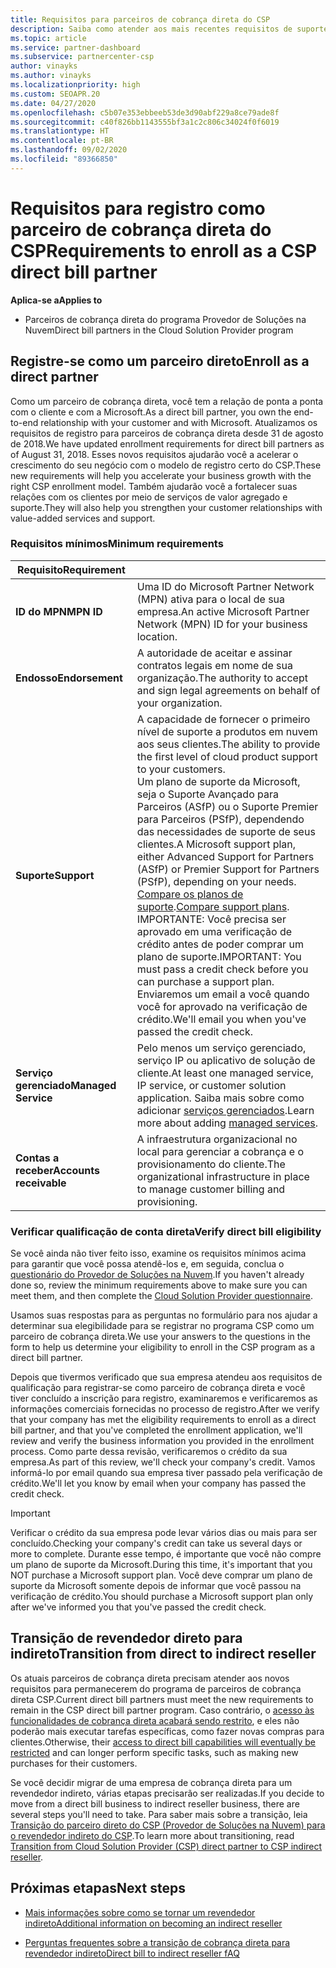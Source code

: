 ```yaml
---
title: Requisitos para parceiros de cobrança direta do CSP
description: Saiba como atender aos mais recentes requisitos de suporte e serviços para se tornar um parceiro de cobrança direto no programa CSP (Provedor de Soluções na Nuvem) da Microsoft.
ms.topic: article
ms.service: partner-dashboard
ms.subservice: partnercenter-csp
author: vinayks
ms.author: vinayks
ms.localizationpriority: high
ms.custom: SEOAPR.20
ms.date: 04/27/2020
ms.openlocfilehash: c5b07e353ebbeeb53de3d90abf229a8ce79ade8f
ms.sourcegitcommit: c40f826bb1143555bf3a1c2c806c34024f0f6019
ms.translationtype: HT
ms.contentlocale: pt-BR
ms.lasthandoff: 09/02/2020
ms.locfileid: "89366850"
---
```

# <a name="requirements-to-enroll-as-a-csp-direct-bill-partner"></a><span data-ttu-id="cae8f-103">Requisitos para registro como parceiro de cobrança direta do CSP</span><span class="sxs-lookup"><span data-stu-id="cae8f-103">Requirements to enroll as a CSP direct bill partner</span></span>

<span data-ttu-id="cae8f-104">**Aplica-se a**</span><span class="sxs-lookup"><span data-stu-id="cae8f-104">**Applies to**</span></span>

- <span data-ttu-id="cae8f-105">Parceiros de cobrança direta do programa Provedor de Soluções na Nuvem</span><span class="sxs-lookup"><span data-stu-id="cae8f-105">Direct bill partners in the Cloud Solution Provider program</span></span>

## <a name="enroll-as-a-direct-partner"></a><span data-ttu-id="cae8f-106">Registre-se como um parceiro direto</span><span class="sxs-lookup"><span data-stu-id="cae8f-106">Enroll as a direct partner</span></span>

<span data-ttu-id="cae8f-107">Como um parceiro de cobrança direta, você tem a relação de ponta a ponta com o cliente e com a Microsoft.</span><span class="sxs-lookup"><span data-stu-id="cae8f-107">As a direct bill partner, you own the end-to-end relationship with your customer and with Microsoft.</span></span> <span data-ttu-id="cae8f-108">Atualizamos os requisitos de registro para parceiros de cobrança direta desde 31 de agosto de 2018.</span><span class="sxs-lookup"><span data-stu-id="cae8f-108">We have updated enrollment requirements for direct bill partners as of August 31, 2018.</span></span> <span data-ttu-id="cae8f-109">Esses novos requisitos ajudarão você a acelerar o crescimento do seu negócio com o modelo de registro certo do CSP.</span><span class="sxs-lookup"><span data-stu-id="cae8f-109">These new requirements will help you accelerate your business growth with the right CSP enrollment model.</span></span> <span data-ttu-id="cae8f-110">Também ajudarão você a fortalecer suas relações com os clientes por meio de serviços de valor agregado e suporte.</span><span class="sxs-lookup"><span data-stu-id="cae8f-110">They will also help you strengthen your customer relationships with value-added services and support.</span></span>

### <a name="minimum-requirements"></a><span data-ttu-id="cae8f-111">Requisitos mínimos</span><span class="sxs-lookup"><span data-stu-id="cae8f-111">Minimum requirements</span></span>

|<span data-ttu-id="cae8f-112">**Requisito**</span><span class="sxs-lookup"><span data-stu-id="cae8f-112">**Requirement**</span></span>|                             |
|--------------------------------|--------------------------------------------------------------|
|<span data-ttu-id="cae8f-113">**ID do MPN**</span><span class="sxs-lookup"><span data-stu-id="cae8f-113">**MPN ID**</span></span>   |<span data-ttu-id="cae8f-114">Uma ID do Microsoft Partner Network (MPN) ativa para o local de sua empresa.</span><span class="sxs-lookup"><span data-stu-id="cae8f-114">An active Microsoft Partner Network (MPN) ID for your business location.</span></span>    |
|<span data-ttu-id="cae8f-115">**Endosso**</span><span class="sxs-lookup"><span data-stu-id="cae8f-115">**Endorsement**</span></span>   |<span data-ttu-id="cae8f-116">A autoridade de aceitar e assinar contratos legais em nome de sua organização.</span><span class="sxs-lookup"><span data-stu-id="cae8f-116">The authority to accept and sign legal agreements on behalf of your organization.</span></span>|
|<span data-ttu-id="cae8f-117">**Suporte**</span><span class="sxs-lookup"><span data-stu-id="cae8f-117">**Support**</span></span>   |<span data-ttu-id="cae8f-118">A capacidade de fornecer o primeiro nível de suporte a produtos em nuvem aos seus clientes.</span><span class="sxs-lookup"><span data-stu-id="cae8f-118">The ability to provide the first level of cloud product support to your customers.</span></span> <br/><span data-ttu-id="cae8f-119">Um plano de suporte da Microsoft, seja o Suporte Avançado para Parceiros (ASfP) ou o Suporte Premier para Parceiros (PSfP), dependendo das necessidades de suporte de seus clientes.</span><span class="sxs-lookup"><span data-stu-id="cae8f-119">A Microsoft support plan, either Advanced Support for Partners (ASfP) or Premier Support for Partners (PSfP), depending on your needs.</span></span> <span data-ttu-id="cae8f-120">[Compare os planos de suporte](https://partner.microsoft.com/support/partnersupport).</span><span class="sxs-lookup"><span data-stu-id="cae8f-120">[Compare support plans](https://partner.microsoft.com/support/partnersupport).</span></span><br/> <span data-ttu-id="cae8f-121">IMPORTANTE: Você precisa ser aprovado em uma verificação de crédito antes de poder comprar um plano de suporte.</span><span class="sxs-lookup"><span data-stu-id="cae8f-121">IMPORTANT: You must pass a credit check before you can purchase a support plan.</span></span> <span data-ttu-id="cae8f-122">Enviaremos um email a você quando você for aprovado na verificação de crédito.</span><span class="sxs-lookup"><span data-stu-id="cae8f-122">We'll email you when you've passed the credit check.</span></span> |
|<span data-ttu-id="cae8f-123">**Serviço gerenciado**</span><span class="sxs-lookup"><span data-stu-id="cae8f-123">**Managed Service**</span></span>   |<span data-ttu-id="cae8f-124">Pelo menos um serviço gerenciado, serviço IP ou aplicativo de solução de cliente.</span><span class="sxs-lookup"><span data-stu-id="cae8f-124">At least one managed service, IP service, or customer solution application.</span></span> <span data-ttu-id="cae8f-125">Saiba mais sobre como adicionar [serviços gerenciados](https://partner.microsoft.com/business-opportunities/managed-services-provider).</span><span class="sxs-lookup"><span data-stu-id="cae8f-125">Learn more about adding [managed services](https://partner.microsoft.com/business-opportunities/managed-services-provider).</span></span>|
|<span data-ttu-id="cae8f-126">**Contas a receber**</span><span class="sxs-lookup"><span data-stu-id="cae8f-126">**Accounts receivable**</span></span> |<span data-ttu-id="cae8f-127">A infraestrutura organizacional no local para gerenciar a cobrança e o provisionamento do cliente.</span><span class="sxs-lookup"><span data-stu-id="cae8f-127">The organizational infrastructure in place to manage customer billing and provisioning.</span></span>

### <a name="verify-direct-bill-eligibility"></a><span data-ttu-id="cae8f-128">Verificar qualificação de conta direta</span><span class="sxs-lookup"><span data-stu-id="cae8f-128">Verify direct bill eligibility</span></span>

<span data-ttu-id="cae8f-129">Se você ainda não tiver feito isso, examine os requisitos mínimos acima para garantir que você possa atendê-los e, em seguida, conclua o [questionário do Provedor de Soluções na Nuvem](https://partner.microsoft.com/cloud-solution-provider/assessment).</span><span class="sxs-lookup"><span data-stu-id="cae8f-129">If you haven't already done so, review the minimum requirements above to make sure you can meet them, and then complete the [Cloud Solution Provider questionnaire](https://partner.microsoft.com/cloud-solution-provider/assessment).</span></span>

<span data-ttu-id="cae8f-130">Usamos suas respostas para as perguntas no formulário para nos ajudar a determinar sua elegibilidade para se registrar no programa CSP como um parceiro de cobrança direta.</span><span class="sxs-lookup"><span data-stu-id="cae8f-130">We use your answers to the questions in the form to help us determine your eligibility to enroll in the CSP program as a direct bill partner.</span></span>

<span data-ttu-id="cae8f-131">Depois que tivermos verificado que sua empresa atendeu aos requisitos de qualificação para registrar-se como parceiro de cobrança direta e você tiver concluído a inscrição para registro, examinaremos e verificaremos as informações comerciais fornecidas no processo de registro.</span><span class="sxs-lookup"><span data-stu-id="cae8f-131">After we verify that your company has met the eligibility requirements to enroll as a direct bill partner, and that you've completed the enrollment application, we'll review and verify the business information you provided in the enrollment process.</span></span> <span data-ttu-id="cae8f-132">Como parte dessa revisão, verificaremos o crédito da sua empresa.</span><span class="sxs-lookup"><span data-stu-id="cae8f-132">As part of this review, we'll check your company's credit.</span></span> <span data-ttu-id="cae8f-133">Vamos informá-lo por email quando sua empresa tiver passado pela verificação de crédito.</span><span class="sxs-lookup"><span data-stu-id="cae8f-133">We'll let you know by email when your company has passed the credit check.</span></span>

>[!IMPORTANT]
><span data-ttu-id="cae8f-134">Verificar o crédito da sua empresa pode levar vários dias ou mais para ser concluído.</span><span class="sxs-lookup"><span data-stu-id="cae8f-134">Checking your company's credit can take us several days or more to complete.</span></span> <span data-ttu-id="cae8f-135">Durante esse tempo, é importante que você não compre um plano de suporte da Microsoft.</span><span class="sxs-lookup"><span data-stu-id="cae8f-135">During this time, it's important that you NOT purchase a Microsoft support plan.</span></span> <span data-ttu-id="cae8f-136">Você deve comprar um plano de suporte da Microsoft somente depois de informar que você passou na verificação de crédito.</span><span class="sxs-lookup"><span data-stu-id="cae8f-136">You should purchase a Microsoft support plan only after we've informed you that you've passed the credit check.</span></span>

## <a name="transition-from-direct-to-indirect-reseller"></a><span data-ttu-id="cae8f-137">Transição de revendedor direto para indireto</span><span class="sxs-lookup"><span data-stu-id="cae8f-137">Transition from direct to indirect reseller</span></span>

<span data-ttu-id="cae8f-138">Os atuais parceiros de cobrança direta precisam atender aos novos requisitos para permanecerem do programa de parceiros de cobrança direta CSP.</span><span class="sxs-lookup"><span data-stu-id="cae8f-138">Current direct bill partners must meet the new requirements to remain in the CSP direct bill partner program.</span></span> <span data-ttu-id="cae8f-139">Caso contrário, o [acesso às funcionalidades de cobrança direta acabará sendo restrito](restricted-direct-bill-capabilities.md), e eles não poderão mais executar tarefas específicas, como fazer novas compras para clientes.</span><span class="sxs-lookup"><span data-stu-id="cae8f-139">Otherwise, their [access to direct bill capabilities will eventually be restricted](restricted-direct-bill-capabilities.md) and can longer perform specific tasks, such as making new purchases for their customers.</span></span>

<span data-ttu-id="cae8f-140">Se você decidir migrar de uma empresa de cobrança direta para um revendedor indireto, várias etapas precisarão ser realizadas.</span><span class="sxs-lookup"><span data-stu-id="cae8f-140">If you decide to move from a direct bill business to indirect reseller business, there are several steps you'll need to take.</span></span> <span data-ttu-id="cae8f-141">Para saber mais sobre a transição, leia [Transição do parceiro direto do CSP (Provedor de Soluções na Nuvem) para o revendedor indireto do CSP](transition-direct-to-indirect.md).</span><span class="sxs-lookup"><span data-stu-id="cae8f-141">To learn more about transitioning, read [Transition from Cloud Solution Provider (CSP) direct partner to CSP indirect reseller](transition-direct-to-indirect.md).</span></span>

## <a name="next-steps"></a><span data-ttu-id="cae8f-142">Próximas etapas</span><span class="sxs-lookup"><span data-stu-id="cae8f-142">Next steps</span></span>

- [<span data-ttu-id="cae8f-143">Mais informações sobre como se tornar um revendedor indireto</span><span class="sxs-lookup"><span data-stu-id="cae8f-143">Additional information on becoming an indirect reseller</span></span>](https://assetsprod.microsoft.com/csp-directbill-to-indirect-transition.pdf)

- [<span data-ttu-id="cae8f-144">Perguntas frequentes sobre a transição de cobrança direta para revendedor indireto</span><span class="sxs-lookup"><span data-stu-id="cae8f-144">Direct bill to indirect reseller fAQ</span></span>](https://assetsprod.microsoft.com/mpn/direct-bill-partner-faq.pdf)
